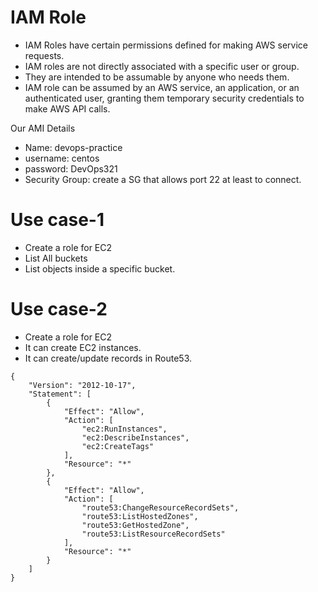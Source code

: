 # IAM Role

* IAM Roles have certain permissions defined for making AWS service requests.
* IAM roles are not directly associated with a specific user or group.
* They are intended to be assumable by anyone who needs them.
* IAM role can be assumed by an AWS service, an application, or an authenticated user, granting them temporary security credentials to make AWS API calls.

Our AMI Details
* Name: devops-practice
* username: centos
* password: DevOps321
* Security Group: create a SG that allows port 22 at least to connect.

# Use case-1
* Create a role for EC2
* List All buckets
* List objects inside a specific bucket.

# Use case-2
* Create a role for EC2
* It can create EC2 instances.
* It can create/update records in Route53.

```
{
    "Version": "2012-10-17",
    "Statement": [
        {
            "Effect": "Allow",
            "Action": [
                "ec2:RunInstances",
                "ec2:DescribeInstances",
                "ec2:CreateTags"
            ],
            "Resource": "*"
        },
        {
            "Effect": "Allow",
            "Action": [
                "route53:ChangeResourceRecordSets",
                "route53:ListHostedZones",
                "route53:GetHostedZone",
                "route53:ListResourceRecordSets"
            ],
            "Resource": "*"
        }
    ]
}
```